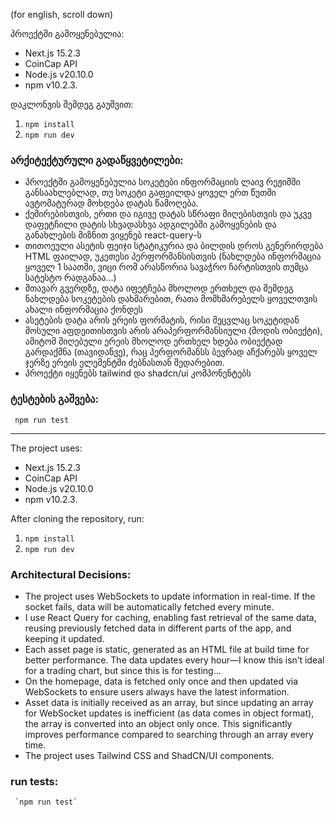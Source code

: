 (for english, scroll down)

პროექტში გამოყენებულია: 
- Next.js 15.2.3 
- CoinCap API 
- Node.js v20.10.0 
- npm v10.2.3.

დაკლონვის შემდეგ გაუშვით:
1.  `npm install`
2.  `npm run dev`

### არქიტექტურული გადაწყვეტილები:

- პროექტში გამოყენებულია სოკეტები ინფორმაციის ლაივ რეჟიმში განსაახლებლად, თუ სოკეტი გაფეილდა ყოველ ერთ წუთში ავტომატურად მოხდება დატას წამოღება. 
- ქეშირებისთვის, ერთი და იგივე დატას სწრაფი მიღებისთვის და უკვე დაფეტჩილი დატის სხვადასხვა ადგილებში გამოყენების და განახლების მიზნით ვიყენებ react-query-ს 
- თითოეული ასეტის ფეიჯი სტატიკურია და ბილდის დროს გენერირდება HTML ფაილად, უკეთესი პერფორმანსისთვის (ნახლდება ინფორმაცია ყოველ 1 საათში, ვიცი რომ არასწორია სავაჭრო ჩარტისთვის თუმცა სატესტო რადგანაა…) 
- მთავარ გვერდზე, დატა იფეტჩება მხოლოდ ერთხელ და შემდეგ ნახლდება სოკეტების დახმარებით, რათა მომხმარებელს ყოველთვის ახალი ინფორმაცია ქონდეს 
- ასეტების დატა არის ერეის ფორმატის, რისი შეცვლაც სოკეტიდან მოსული აფდეითისთვის არის არაპერფორმანსიული (მოდის ობიექტი), ამიტომ მიღებული ერეის მხოლოდ ერთხელ ხდება ობიექტად გარდაქმნა (თავიდანვე), რაც პერფორმანსს ბევრად აჩქარებს ყოველ ჯერზე ერეის ელემენტში ძებნასთან შედარებით.  
- პროექტი იყენებს tailwind და shadcn/ui კომპონენტებს

### ტესტების გაშვება:

	 npm run test


<hr>


The project uses:
- Next.js 15.2.3 
- CoinCap API 
- Node.js v20.10.0 
- npm v10.2.3.


After cloning the repository, run:

1.  `npm install`
2.  `npm run dev`


### Architectural Decisions:
-   The project uses WebSockets to update information in real-time. If the socket fails, data will be automatically fetched every minute.
-   I use React Query for caching, enabling fast retrieval of the same data, reusing previously fetched data in different parts of the app, and keeping it updated.
-   Each asset page is static, generated as an HTML file at build time for better performance. The data updates every hour—I know this isn’t ideal for a trading chart, but since this is for testing...
-   On the homepage, data is fetched only once and then updated via WebSockets to ensure users always have the latest information.
-   Asset data is initially received as an array, but since updating an array for WebSocket updates is inefficient (as data comes in object format), the array is converted into an object only once. This significantly improves performance compared to searching through an array every time.
-   The project uses Tailwind CSS and ShadCN/UI components.

### run tests:

	 `npm run test`
